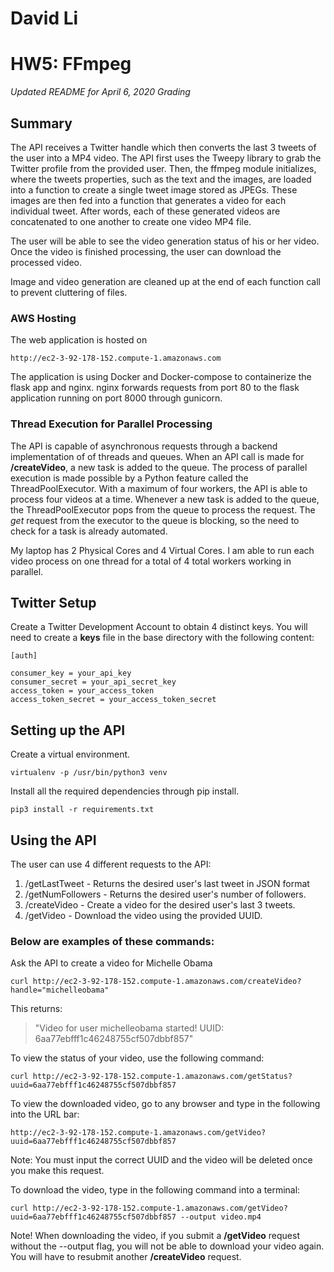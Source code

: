 # David Li
# HW5: FFmpeg

*Updated README for April 6, 2020 Grading*

## Summary
The API receives a Twitter handle which then converts the last 3 tweets of the user into a MP4 video. The API first uses the Tweepy library to grab the Twitter profile from the provided user. Then, the ffmpeg module initializes, where the tweets properties, such as the text and the images, are loaded into a function to create a single tweet image stored as JPEGs. These images are then fed into a function that generates a video for each individual tweet. After words, each of these generated videos are concatenated to one another to create one video MP4 file.

The user will be able to see the video generation status of his or her video. Once the video is finished processing, the user can download the processed video. 

Image and video generation are cleaned up at the end of each function call to prevent cluttering of files.

### AWS Hosting
The web application is hosted on
```
http://ec2-3-92-178-152.compute-1.amazonaws.com
```
The application is using Docker and Docker-compose to containerize the flask app and nginx. nginx forwards requests from port 80 to the flask application running on port 8000 through gunicorn.

### Thread Execution for Parallel Processing
The API is capable of asynchronous requests through a backend implementation of of threads and queues. When an API call is made for **/createVideo**, a new task is added to the queue. The process of parallel execution is made possible by a Python feature called the ThreadPoolExecutor. With a maximum of four workers, the API is able to process four videos at a time. Whenever a new task is added to the queue, the ThreadPoolExecutor pops from the queue to process the request. The *get* request from the executor to the queue is blocking, so the need to check for a task is already automated.

My laptop has 2 Physical Cores and 4 Virtual Cores. I am able to run each video process on one thread for a total of 4 total workers working in parallel.

## Twitter Setup
Create a Twitter Development Account to obtain 4 distinct keys. You will need to create a **keys** file in the base directory with the following content:

```
[auth]

consumer_key = your_api_key
consumer_secret = your_api_secret_key
access_token = your_access_token
access_token_secret = your_access_token_secret
```

## Setting up the API
Create a virtual environment.
```
virtualenv -p /usr/bin/python3 venv
```

Install all the required dependencies through pip install.
```
pip3 install -r requirements.txt 
```

## Using the API
The user can use 4 different requests to the API:

1. /getLastTweet - Returns the desired user's last tweet in JSON format
2. /getNumFollowers - Returns the desired user's number of followers.
3. /createVideo - Create a video for the desired user's last 3 tweets.
4. /getVideo - Download the video using the provided UUID.

### Below are examples of these commands:

Ask the API to create a video for Michelle Obama
```
curl http://ec2-3-92-178-152.compute-1.amazonaws.com/createVideo?handle="michelleobama"
```
This returns:
> "Video for user michelleobama started! UUID: 6aa77ebfff1c46248755cf507dbbf857"

To view the status of your video, use the following command:
```
curl http://ec2-3-92-178-152.compute-1.amazonaws.com/getStatus?uuid=6aa77ebfff1c46248755cf507dbbf857
```

To view the downloaded video, go to any browser and type in the following into the URL bar:
```
http://ec2-3-92-178-152.compute-1.amazonaws.com/getVideo?uuid=6aa77ebfff1c46248755cf507dbbf857
```

Note: You must input the correct UUID and the video will be deleted once you make this request.

To download the video, type in the following command into a terminal:
```
curl http://ec2-3-92-178-152.compute-1.amazonaws.com/getVideo?uuid=6aa77ebfff1c46248755cf507dbbf857 --output video.mp4 
```

Note! When downloading the video, if you submit a **/getVideo** request without the --output flag, you will not be able to download your video again. You will have to resubmit another **/createVideo** request.
